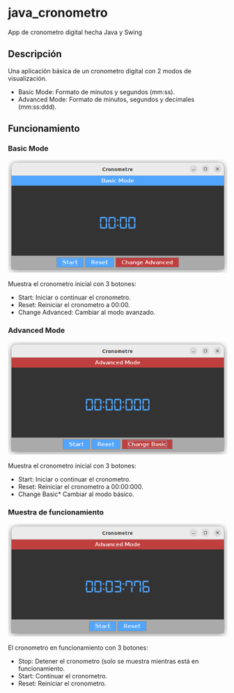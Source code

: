 # java_cronometro
App de cronometro digital hecha Java y Swing

## Descripción
Una aplicación básica de un cronometro digital con 2 modos de visualización.
* Basic Mode: Formato de minutos y segundos (mm:ss).
* Advanced Mode: Formato de minutos, segundos y decimales (mm:ss:ddd).

## Funcionamiento

### Basic Mode
![alt text](README_img/BasicMode.png)

Muestra el cronometro inicial con 3 botones:
* Start: Iniciar o continuar el cronometro.
* Reset: Reiniciar el cronometro a 00:00.
* Change Advanced: Cambiar al modo avanzado.

### Advanced Mode
![alt text](README_img/AdvancedMode.png)

Muestra el cronometro inicial con 3 botones:
* Start: Iniciar o continuar el cronometro.
* Reset: Reiniciar el cronometro a 00:00:000.
* Change Basic* Cambiar al modo básico.

### Muestra de funcionamiento
![alt text](README_img/Funcionamiento.png)

El cronometro en funcionamiento con 3 botones:
* Stop: Detener el cronometro (solo se muestra mientras está en funcionamiento.
* Start: Continuar el cronometro.
* Reset: Reiniciar el cronometro.
